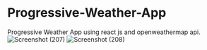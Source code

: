 # Progressive-Weather-App
Progressive Weather App using react js and openweathermap api.
![Screenshot (207)](https://github.com/Isha-cpu/Progressive-Weather-App/assets/79706413/0ef7020c-0a4c-49d2-aafd-36b5e999f064)
![Screenshot (208)](https://github.com/Isha-cpu/Progressive-Weather-App/assets/79706413/88be21ca-ff75-4511-a714-27da5b842351)


